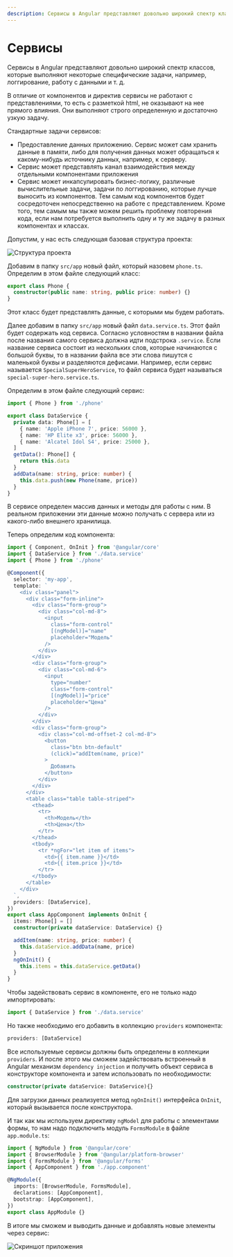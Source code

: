 ```yaml
---
description: Сервисы в Angular представляют довольно широкий спектр классов, которые выполняют некоторые специфические задачи
---
```


# Сервисы

Сервисы в Angular представляют довольно широкий спектр классов, которые выполняют некоторые специфические задачи, например, логгирование, работу с данными и т. д.

В отличие от компонентов и директив сервисы не работают с представлениями, то есть с разметкой html, не оказывают на нее прямого влияния. Они выполняют строго определенную и достаточно узкую задачу.

Стандартные задачи сервисов:

- Предоставление данных приложению. Сервис может сам хранить данные в памяти, либо для получения данных может обращаться к какому-нибудь источнику данных, например, к серверу.
- Сервис может представлять канал взаимодействия между отдельными компонентами приложения
- Сервис может инкапсулировать бизнес-логику, различные вычислительные задачи, задачи по логгированию, которые лучше выносить из компонентов. Тем самым код компонентов будет сосредоточен непосредственно на работе с представлением. Кроме того, тем самым мы также можем решить проблему повторения кода, если нам потребуется выполнить одну и ту же задачу в разных компонентах и классах.

Допустим, у нас есть следующая базовая структура проекта:

![Структура проекта](services-1.png)

Добавим в папку `src/app` новый файл, который назовем `phone.ts`. Определим в этом файле следующий класс:

```typescript
export class Phone {
  constructor(public name: string, public price: number) {}
}
```

Этот класс будет представлять данные, с которыми мы будем работать.

Далее добавим в папку `src/app` новый файл `data.service.ts`. Этот файл будет содержать код сервиса. Согласно условностям в названии файла после названия самого сервиса должна идти подстрока `.service`. Если название сервиса состоит из нескольких слов, которые начинаются с большой буквы, то в названии файла все эти слова пишутся с маленькой буквы и разделяются дефисами. Например, если сервис называется `SpecialSuperHeroService`, то файл сервиса будет называться `special-super-hero.service.ts`.

Определим в этом файле следующий сервис:

```typescript
import { Phone } from './phone'

export class DataService {
  private data: Phone[] = [
    { name: 'Apple iPhone 7', price: 56000 },
    { name: 'HP Elite x3', price: 56000 },
    { name: 'Alcatel Idol S4', price: 25000 },
  ]
  getData(): Phone[] {
    return this.data
  }
  addData(name: string, price: number) {
    this.data.push(new Phone(name, price))
  }
}
```

В сервисе определен массив данных и методы для работы с ним. В реальном приложении эти данные можно получать с сервера или из какого-либо внешнего хранилища.

Теперь определим код компонента:

```typescript
import { Component, OnInit } from '@angular/core'
import { DataService } from './data.service'
import { Phone } from './phone'

@Component({
  selector: 'my-app',
  template: `
    <div class="panel">
      <div class="form-inline">
        <div class="form-group">
          <div class="col-md-8">
            <input
              class="form-control"
              [(ngModel)]="name"
              placeholder="Модель"
            />
          </div>
        </div>
        <div class="form-group">
          <div class="col-md-6">
            <input
              type="number"
              class="form-control"
              [(ngModel)]="price"
              placeholder="Цена"
            />
          </div>
        </div>
        <div class="form-group">
          <div class="col-md-offset-2 col-md-8">
            <button
              class="btn btn-default"
              (click)="addItem(name, price)"
            >
              Добавить
            </button>
          </div>
        </div>
      </div>
      <table class="table table-striped">
        <thead>
          <tr>
            <th>Модель</th>
            <th>Цена</th>
          </tr>
        </thead>
        <tbody>
          <tr *ngFor="let item of items">
            <td>{{ item.name }}</td>
            <td>{{ item.price }}</td>
          </tr>
        </tbody>
      </table>
    </div>
  `,
  providers: [DataService],
})
export class AppComponent implements OnInit {
  items: Phone[] = []
  constructor(private dataService: DataService) {}

  addItem(name: string, price: number) {
    this.dataService.addData(name, price)
  }
  ngOnInit() {
    this.items = this.dataService.getData()
  }
}
```

Чтобы задействовать сервис в компоненте, его не только надо импортировать:

```typescript
import { DataService } from './data.service'
```

Но также необходимо его добавить в коллекцию `providers` компонента:

```typescript
providers: [DataService]
```

Все используемые сервисы должны быть определены в коллекции `providers`. И после этого мы сможем задействовать встроенный в Angular механизм `dependency injection` и получить объект сервиса в конструкторе компонента и затем использовать по необходимости:

```typescript
constructor(private dataService: DataService){}
```

Для загрузки данных реализуется метод `ngOnInit()` интерфейса `OnInit`, который вызывается после конструктора.

И так как мы используем директиву `ngModel` для работы с элементами формы, то нам надо подключить модуль `FormsModule` в файле `app.module.ts`:

```typescript
import { NgModule } from '@angular/core'
import { BrowserModule } from '@angular/platform-browser'
import { FormsModule } from '@angular/forms'
import { AppComponent } from './app.component'

@NgModule({
  imports: [BrowserModule, FormsModule],
  declarations: [AppComponent],
  bootstrap: [AppComponent],
})
export class AppModule {}
```

В итоге мы сможем и выводить данные и добавлять новые элементы через сервис:

![Скриншот приложения](services-2.png)
